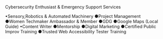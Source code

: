Cybersecurity Enthusiast & Emergency Support Services 

•Sensory,Robotics & Automated Machinery
●Project Management 
●Women Techmaker Ambassador & Member
●GDG
●Google Maps (Local Guide)
•Content Writer 
●Mentorship 
●Digital Marketing 
●Certified Public Improv Training 
●Trusted Web Accessibility Tester Training 
